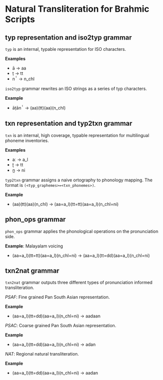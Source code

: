 # Natural Transliteration for Brahmic Scripts

## typ representation and iso2typ grammar
`typ` is an internal, typable representation for ISO characters.
<!-- TODO: add full ISO to typ table -->

**Examples**

* ā -> aa
* ṭ -> tt
* nⸯ -> n_chl

`iso2typ` grammar rewrites an ISO strings as a series of typ characters.

**Example**

* āṭānⸯ -> (aa)(tt)(aa)(n_chl)

## txn representation and typ2txn grammar

`txn` is an internal, high coverage, typable representation for multilingual
phoneme inventories.

**Examples**

* aː -> a_l
* ʈ -> tt
* n̪ -> ni

`typ2txn` grammar assigns a naive ortography to phonology mapping. The format is `(<typ_graphemes>=<txn_phonemes>)`.

**Example**

* (aa)(tt)(aa)(n_chl) -> (aa=a_l)(tt=tt)(aa=a_l)(n_chl=ni)

## phon_ops grammar

`phon_ops` grammar applies the phonological operations on the pronunciation side.

**Example**: Malayalam voicing

* (aa=a_l)(tt=tt)(aa=a_l)(n_chl=ni) -> (aa=a_l)(tt=dd)(aa=a_l)(n_chl=ni)

## txn2nat grammar

`txn2nat` grammar outputs three different types of pronunciation informed transliteration.

*PSAF*: Fine grained Pan South Asian representation.

**Example**

* (aa=a_l)(tt=dd)(aa=a_l)(n_chl=ni) -> aadaan

*PSAC*: Coarse grained Pan South Asian representation.

**Example**

* (aa=a_l)(tt=dd)(aa=a_l)(n_chl=ni) -> adan

*NAT*: Regional natural transliteration.

**Example**

* (aa=a_l)(tt=dd)(aa=a_l)(n_chl=ni) -> aadan
